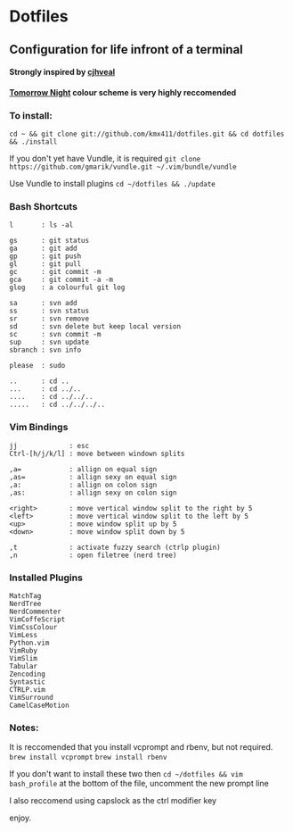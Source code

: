 # Dotfiles 
## Configuration for life infront of a terminal 
#### Strongly inspired by [cjhveal](https://github.com/cjhveal/dotfiles)
#### [Tomorrow Night](https://github.com/chriskempson/tomorrow-theme/blob/master/OS%20X%20Terminal/Tomorrow%20Night.terminal) colour scheme is very highly reccomended 

### To install: 
`cd ~ && git clone git://github.com/kmx411/dotfiles.git && cd dotfiles && ./install`

If you don't yet have Vundle, it is required
`git clone https://github.com/gmarik/vundle.git ~/.vim/bundle/vundle`

Use Vundle to install plugins
`cd ~/dotfiles && ./update`


### Bash Shortcuts
    l       : ls -al

    gs      : git status
    ga      : git add
    gp      : git push
    gl      : git pull
    gc      : git commit -m
    gca     : git commit -a -m
    glog    : a colourful git log

    sa      : svn add
    ss      : svn status
    sr      : svn remove
    sd      : svn delete but keep local version
    sc      : svn commit -m
    sup     : svn update
    sbranch : svn info

    please  : sudo

    ..      : cd ..
    ...     : cd ../..
    ....    : cd ../../..
    .....   : cd ../../../..

### Vim Bindings
    jj             : esc
    Ctrl-[h/j/k/l] : move between windown splits

    ,a=            : allign on equal sign
    ,as=           : allign sexy on equal sign
    ,a:            : allign on colon sign
    ,as:           : allign sexy on colon sign

    <right>        : move vertical window split to the right by 5
    <left>         : move vertical window split to the left by 5
    <up>           : move window split up by 5
    <down>         : move window split down by 5

    ,t             : activate fuzzy search (ctrlp plugin)
    ,n             : open filetree (nerd tree)

### Installed Plugins
    MatchTag
    NerdTree
    NerdCommenter
    VimCoffeScript
    VimCssColour
    VimLess
    Python.vim
    VimRuby
    VimSlim
    Tabular
    Zencoding
    Syntastic
    CTRLP.vim
    VimSurround
    CamelCaseMotion

### Notes:
It is reccomended that you install vcprompt and rbenv, but not required.
`brew install vcprompt`
`brew install rbenv`

If you don't want to install these two then 
`cd ~/dotfiles && vim bash_profile`
at the bottom of the file, uncomment the new prompt line

I also reccomend using capslock as the ctrl modifier key

enjoy.
